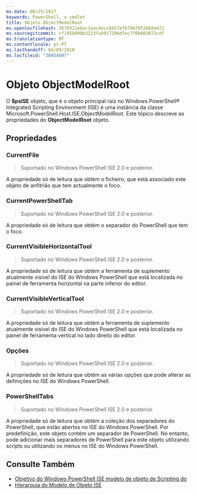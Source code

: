 ```yaml
---
ms.date: 08/25/2017
keywords: PowerShell, o cmdlet
title: Objeto ObjectModelRoot
ms.openlocfilehash: 2670321ebac1eac4ecc8457afb796f9f260da471
ms.sourcegitcommit: cf195b090b3223fa4917206dfec7f0b603873cdf
ms.translationtype: MT
ms.contentlocale: pt-PT
ms.lasthandoff: 04/09/2018
ms.locfileid: "30954607"
---
```

# <a name="the-objectmodelroot-object"></a>Objeto ObjectModelRoot

O **$psISE** objeto, que é o objeto principal raiz no Windows PowerShell® Integrated Scripting Environment (ISE) é uma instância da classe Microsoft.PowerShell.Host.ISE.ObjectModelRoot.
Este tópico descreve as propriedades do **ObjectModelRoot** objeto.

## <a name="properties"></a>Propriedades

### <a name="currentfile"></a>CurrentFile

> Suportado no Windows PowerShell ISE 2.0 e posterior.

A propriedade só de leitura que obtém o ficheiro, que está associado este objeto de anfitrião que tem actualmente o foco.

### <a name="currentpowershelltab"></a>CurrentPowerShellTab

> Suportado no Windows PowerShell ISE 2.0 e posterior.

A propriedade só de leitura que obtém o separador do PowerShell que tem o foco.

### <a name="currentvisiblehorizontaltool"></a>CurrentVisibleHorizontalTool

> Suportado no Windows PowerShell ISE 2.0 e posterior.

A propriedade só de leitura que obtém a ferramenta de suplemento atualmente visível do ISE do Windows PowerShell que está localizada no painel de ferramenta horizontal na parte inferior do editor.

### <a name="currentvisibleverticaltool"></a>CurrentVisibleVerticalTool

> Suportado no Windows PowerShell ISE 2.0 e posterior.

A propriedade só de leitura que obtém a ferramenta de suplemento atualmente visível do ISE do Windows PowerShell que está localizada no painel de ferramenta vertical no lado direito do editor.

### <a name="options"></a>Opções

> Suportado no Windows PowerShell ISE 2.0 e posterior.

A propriedade só de leitura que obtém as várias opções que pode alterar as definições no ISE do Windows PowerShell.

### <a name="powershelltabs"></a>PowerShellTabs

> Suportado no Windows PowerShell ISE 2.0 e posterior.

A propriedade só de leitura que obtém a coleção dos separadores do PowerShell, que estão abertos no ISE do Windows PowerShell. Por predefinição, este objeto contém um separador de PowerShell. No entanto, pode adicionar mais separadores de PowerShell para este objeto utilizando scripts ou utilizando os menus no ISE do Windows PowerShell.

## <a name="see-also"></a>Consulte Também

- [Objetivo do Windows PowerShell ISE modelo de objeto de Scripting do](Purpose-of-the-Windows-PowerShell-ISE-Scripting-Object-Model.md)
- [Hierarquia do Modelo de Objeto ISE](The-ISE-Object-Model-Hierarchy.md)